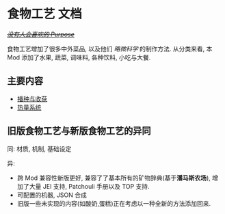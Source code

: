 # 食物工艺 文档

[~~_没有人会喜欢的 Purpose_~~](PURPOSE.md)

食物工艺增加了很多中外菜品, 以及他们 _略微科学_ 的制作方法. 从分类来看, 本 Mod 添加了水果, 蔬菜, 调味料, 各种饮料, 小吃与大餐.

## 主要内容

- [播种与收获](Planting.md)
- [热量系统](Heating.md)

## 旧版食物工艺与新版食物工艺的异同

同: 材质, 机制, 基础设定

异:

- 跨 Mod 兼容性新版更好, 兼容了了基本所有的矿物辞典(基于**潘马斯农场**), 增加了大量 JEI 支持, Patchouli 手册以及 TOP 支持.
- 可配置的机器, JSON 合成
- 旧版一些未实现的内容(如酸奶,蛋糕)正在考虑以一种全新的方法添加回来.
